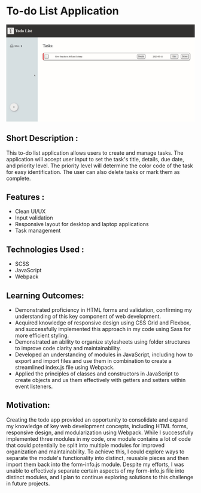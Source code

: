 # To-do List Application

![Showcase Example](./src/images/todo.gif)

## Short Description :

This to-do list application allows users to create and manage tasks. The application will accept user input to set the task's title, details, due date, and priority level. The priority level will determine the color code of the task for easy identification. The user can also delete tasks or mark them as complete.

## Features :

- Clean UI/UX
- Input validation
- Responsive layout for desktop and laptop applications
- Task management

## Technologies Used :

- SCSS
- JavaScript
- Webpack

## Learning Outcomes:

- Demonstrated proficiency in HTML forms and validation, confirming my understanding of this key component of web development.
- Acquired knowledge of responsive design using CSS Grid and Flexbox, and successfully implemented this approach in my code using Sass for more efficient styling.
- Demonstrated an ability to organize stylesheets using folder structures to improve code clarity and maintainability.
- Developed an understanding of modules in JavaScript, including how to export and import files and use them in combination to create a streamlined index.js file using Webpack.
- Applied the principles of classes and constructors in JavaScript to create objects and us them effectively with getters and setters within event listeners.

## Motivation:

Creating the todo app provided an opportunity to consolidate and expand my knowledge of key web development concepts, including HTML forms, responsive design, and modularization using Webpack. While I successfully implemented three modules in my code, one module contains a lot of code that could potentially be split into multiple modules for improved organization and maintainability. To achieve this, I could explore ways to separate the module's functionality into distinct, reusable pieces and then import them back into the form-info.js module. Despite my efforts, I was unable to effectively separate certain aspects of my form-info.js file into distinct modules, and I plan to continue exploring solutions to this challenge in future projects.
